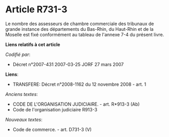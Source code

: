 # Article R731-3

Le nombre des assesseurs de chambre commerciale des tribunaux de grande instance des départements du Bas-Rhin, du Haut-Rhin
et de la Moselle est fixé conformément au tableau de l'annexe 7-4 du présent livre.

**Liens relatifs à cet article**

_Codifié par_:

  - Décret n°2007-431 2007-03-25 JORF 27 mars 2007

**Liens**:

  - TRANSFERE: Décret n°2008-1162 du 12 novembre 2008 - art. 1

_Anciens textes_:

  - CODE DE L'ORGANISATION JUDICIAIRE. - art. R*913-3 (Ab)
  - Code de l'organisation judiciaire R913-3

_Nouveaux textes_:

  - Code de commerce. - art. D731-3 (V)
